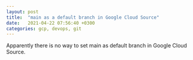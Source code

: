 ```yaml
---
layout: post
title:  "main as a default branch in Google Cloud Source"
date:   2021-04-22 07:56:40 +0300
categories: gcp, devops, git
---
```


Apparently there is no way to set main as default branch in Google Cloud Source.
